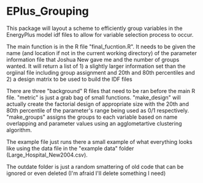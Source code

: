# EPlus_Grouping
This package will layout a scheme to efficiently group variables in the EnergyPlus model idf files to allow for variable selection process to occur.

The main function is in the R file "final_fucntion.R". It needs to be given the name (and location if not in the current working directory) of the parameter information file that Joshua New gave me and the number of groups wanted. It will return a list of 1) a slightly larger information set than the orgiinal file including group assignment and 20th and 80th percentiles and 2) a design matrix to be used to build the IDF files


There are three "background" R files that need to be ran before the main R file. "metric" is just a grab bag of small functions. "make_design" will actually create the factorial design of appropriate size with the 20th and 80th percentile of the parameter's range being used as 0/1 respectively. "make_groups" assigns the groups to each variable based on name overlapping and parameter values using an agglometartive clustering algorithm.

The example file just runs there a small example of what everything looks like using the data file in the "example data" folder (Large_Hospital_New2004.csv). 

The outdate folder is just a random smattering of old code that can be ignored or even deleted (I'm afraid I'll delete something I need)
